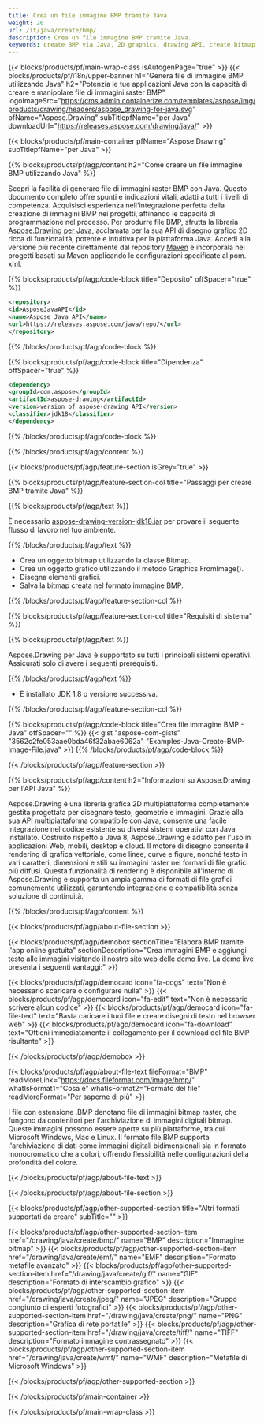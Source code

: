 ```yaml
---
title: Crea un file immagine BMP tramite Java
weight: 20
url: /it/java/create/bmp/
description: Crea un file immagine BMP tramite Java.
keywords: create BMP via Java, 2D graphics, drawing API, create bitmap in Java, Drawing per Java, save bitmap, save BMP image, cross-platform 2D graphic library, Bitmap class, vector graphics drawing, draw text, rendering raster images, BMP image file
---
```


{{< blocks/products/pf/main-wrap-class isAutogenPage="true" >}}
{{< blocks/products/pf/i18n/upper-banner h1="Genera file di immagine BMP utilizzando Java" h2="Potenzia le tue applicazioni Java con la capacità di creare e manipolare file di immagini raster BMP" logoImageSrc="https://cms.admin.containerize.com/templates/aspose/img/products/drawing/headers/aspose_drawing-for-java.svg" pfName="Aspose.Drawing" subTitlepfName="per Java" downloadUrl="https://releases.aspose.com/drawing/java/" >}}

{{< blocks/products/pf/main-container pfName="Aspose.Drawing" subTitlepfName="per Java" >}}


{{% blocks/products/pf/agp/content h2="Come creare un file immagine BMP utilizzando Java" %}}

Scopri la facilità di generare file di immagini raster BMP con Java. Questo documento completo offre spunti e indicazioni vitali, adatti a tutti i livelli di competenza. Acquisisci esperienza nell'integrazione perfetta della creazione di immagini BMP nei progetti, affinando le capacità di programmazione nel processo. Per produrre file BMP, sfrutta la libreria [Aspose.Drawing per Java](https://products.aspose.com/drawing/java), acclamata per la sua API di disegno grafico 2D ricca di funzionalità, potente e intuitiva per la piattaforma Java. Accedi alla versione più recente direttamente dal repository [Maven](https://releases.aspose.com/java/repo/com/aspose/aspose-drawing/) e incorporala nei progetti basati su Maven applicando le configurazioni specificate al pom. xml.

{{% blocks/products/pf/agp/code-block title="Deposito" offSpacer="true" %}}

```xml
<repository>
<id>AsposeJavaAPI</id>
<name>Aspose Java API</name>
<url>https://releases.aspose.com/java/repo/</url>
</repository>
```

{{% /blocks/products/pf/agp/code-block %}}

{{% blocks/products/pf/agp/code-block title="Dipendenza" offSpacer="true" %}}

```xml
<dependency>
<groupId>com.aspose</groupId>
<artifactId>aspose-drawing</artifactId>
<version>version of aspose-drawing API</version>
<classifier>jdk18</classifier>
</dependency>
```

{{% /blocks/products/pf/agp/code-block %}}

{{% /blocks/products/pf/agp/content %}}


{{< blocks/products/pf/agp/feature-section isGrey="true" >}}

{{% blocks/products/pf/agp/feature-section-col title="Passaggi per creare BMP tramite Java" %}}

{{% blocks/products/pf/agp/text %}}

È necessario [aspose-drawing-version-jdk18.jar](https://releases.aspose.com/drawing/java/) per provare il seguente flusso di lavoro nel tuo ambiente.

{{% /blocks/products/pf/agp/text %}}

+ Crea un oggetto bitmap utilizzando la classe Bitmap.
+ Crea un oggetto grafico utilizzando il metodo Graphics.FromImage().
+ Disegna elementi grafici.
+ Salva la bitmap creata nel formato immagine BMP.

{{% /blocks/products/pf/agp/feature-section-col %}}

{{% blocks/products/pf/agp/feature-section-col title="Requisiti di sistema" %}}

{{% blocks/products/pf/agp/text %}}

Aspose.Drawing per Java è supportato su tutti i principali sistemi operativi. Assicurati solo di avere i seguenti prerequisiti.

{{% /blocks/products/pf/agp/text %}}

- È installato JDK 1.8 o versione successiva.

{{% /blocks/products/pf/agp/feature-section-col %}}

{{% blocks/products/pf/agp/code-block title="Crea file immagine BMP - Java" offSpacer="" %}}
{{< gist "aspose-com-gists" "3562c2fe053aae0bda46f32abae6062a" "Examples-Java-Create-BMP-Image-File.java" >}}
{{% /blocks/products/pf/agp/code-block %}}

{{< /blocks/products/pf/agp/feature-section >}}


<!-- aboutfile Starts -->

{{% blocks/products/pf/agp/content h2="Informazioni su Aspose.Drawing per l'API Java" %}}

Aspose.Drawing è una libreria grafica 2D multipiattaforma completamente gestita progettata per disegnare testo, geometrie e immagini. Grazie alla sua API multipiattaforma compatibile con Java, consente una facile integrazione nel codice esistente su diversi sistemi operativi con Java installato. Costruito rispetto a Java 8, Aspose.Drawing è adatto per l'uso in applicazioni Web, mobili, desktop e cloud. Il motore di disegno consente il rendering di grafica vettoriale, come linee, curve e figure, nonché testo in vari caratteri, dimensioni e stili su immagini raster nei formati di file grafici più diffusi. Questa funzionalità di rendering è disponibile all'interno di Aspose.Drawing e supporta un'ampia gamma di formati di file grafici comunemente utilizzati, garantendo integrazione e compatibilità senza soluzione di continuità.

{{% /blocks/products/pf/agp/content %}}


{{< blocks/products/pf/agp/about-file-section >}}

{{< blocks/products/pf/agp/demobox sectionTitle="Elabora BMP tramite l'app online gratuita" sectionDescription="Crea immagini BMP e aggiungi testo alle immagini visitando il nostro [sito web delle demo live](https://products.aspose.app/drawing). La demo live presenta i seguenti vantaggi:" >}}

{{< blocks/products/pf/agp/democard icon="fa-cogs" text="Non è necessario scaricare o configurare nulla" >}}
{{< blocks/products/pf/agp/democard icon="fa-edit" text="Non è necessario scrivere alcun codice" >}}
{{< blocks/products/pf/agp/democard icon="fa-file-text" text="Basta caricare i tuoi file e creare disegni di testo nel browser web" >}}
{{< blocks/products/pf/agp/democard icon="fa-download" text="Ottieni immediatamente il collegamento per il download del file BMP risultante" >}}

{{< /blocks/products/pf/agp/demobox >}}

{{< blocks/products/pf/agp/about-file-text fileFormat="BMP" readMoreLink="https://docs.fileformat.com/image/bmp/" whatIsFormat1="Cosa è" whatIsFormat2="Formato del file" readMoreFormat="Per saperne di più" >}}

I file con estensione .BMP denotano file di immagini bitmap raster, che fungono da contenitori per l'archiviazione di immagini digitali bitmap. Queste immagini possono essere aperte su più piattaforme, tra cui Microsoft Windows, Mac e Linux. Il formato file BMP supporta l'archiviazione di dati come immagini digitali bidimensionali sia in formato monocromatico che a colori, offrendo flessibilità nelle configurazioni della profondità del colore.

{{< /blocks/products/pf/agp/about-file-text >}}

{{< /blocks/products/pf/agp/about-file-section >}}

<!-- aboutfile Ends -->


{{< blocks/products/pf/agp/other-supported-section title="Altri formati supportati da creare" subTitle="" >}}

{{< blocks/products/pf/agp/other-supported-section-item href="/drawing/java/create/bmp/" name="BMP" description="Immagine bitmap" >}}
{{< blocks/products/pf/agp/other-supported-section-item href="/drawing/java/create/emf/" name="EMF" description="Formato metafile avanzato" >}}
{{< blocks/products/pf/agp/other-supported-section-item href="/drawing/java/create/gif/" name="GIF" description="Formato di interscambio grafico" >}}
{{< blocks/products/pf/agp/other-supported-section-item href="/drawing/java/create/jpeg/" name="JPEG" description="Gruppo congiunto di esperti fotografici" >}}
{{< blocks/products/pf/agp/other-supported-section-item href="/drawing/java/create/png/" name="PNG" description="Grafica di rete portatile" >}}
{{< blocks/products/pf/agp/other-supported-section-item href="/drawing/java/create/tiff/" name="TIFF" description="Formato immagine contrassegnato" >}}
{{< blocks/products/pf/agp/other-supported-section-item href="/drawing/java/create/wmf/" name="WMF" description="Metafile di Microsoft Windows" >}}


{{< /blocks/products/pf/agp/other-supported-section >}}

{{< /blocks/products/pf/main-container >}}

{{< /blocks/products/pf/main-wrap-class >}}
